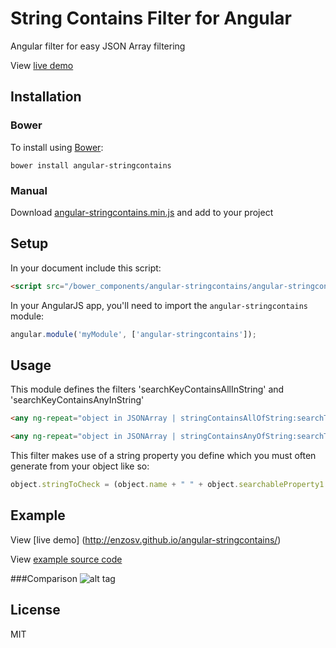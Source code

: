# String Contains Filter for Angular
Angular filter for easy JSON Array filtering

View [live demo](http://enzosv.github.io/angular-stringcontains/)

## Installation
### Bower
To install using [Bower](http://bower.io):

```shell
bower install angular-stringcontains
```
### Manual
Download [angular-stringcontains.min.js](https://raw.githubusercontent.com/enzosv/angular-stringcontains/master/angular-stringcontains.min.js) and add to your project

## Setup

In your document include this script:

```html
<script src="/bower_components/angular-stringcontains/angular-stringcontains.min.js"></script>
```

In your AngularJS app, you'll need to import the `angular-stringcontains` module:

```javascript
angular.module('myModule', ['angular-stringcontains']);
```

## Usage

This module defines the filters 'searchKeyContainsAllInString' and 'searchKeyContainsAnyInString'

```html
<any ng-repeat="object in JSONArray | stringContainsAllOfString:searchTerm:'stringToCheck'"></any>

<any ng-repeat="object in JSONArray | stringContainsAnyOfString:searchTerm:'stringToCheck'"></any>
```

This filter makes use of a string property you define which you must often generate from your object like so:

```javascript
object.stringToCheck = (object.name + " " + object.searchableProperty1 + " " + object.searchableProperty2).toLowerCase();
```

## Example
View [live demo] (http://enzosv.github.io/angular-stringcontains/)

View [example source code](https://raw.githubusercontent.com/enzosv/angular-stringcontains/master/example)

###Comparison
![alt tag](https://raw.githubusercontent.com/enzosv/angular-stringcontains/master/comparison.png)

## License

MIT